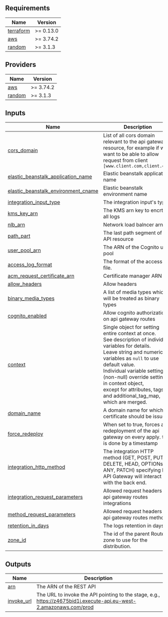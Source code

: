 <!-- BEGIN_TF_DOCS -->
## Requirements

| Name | Version |
|------|---------|
| <a name="requirement_terraform"></a> [terraform](#requirement\_terraform) | >= 0.13.0 |
| <a name="requirement_aws"></a> [aws](#requirement\_aws) | >= 3.74.2 |
| <a name="requirement_random"></a> [random](#requirement\_random) | >= 3.1.3 |

## Providers

| Name | Version |
|------|---------|
| <a name="provider_aws"></a> [aws](#provider\_aws) | >= 3.74.2 |
| <a name="provider_random"></a> [random](#provider\_random) | >= 3.1.3 |

## Inputs

| Name | Description | Type | Required |
|------|-------------|------|:--------:|
| <a name="input_cors_domain"></a> [cors\_domain](#input\_cors\_domain) | List of all cors domain relevant to the api gateway resource, for example if we want to be able to allow request from client `[www.client.com,client.com]` | `list(string)` | yes |
| <a name="input_elastic_beanstalk_application_name"></a> [elastic\_beanstalk\_application\_name](#input\_elastic\_beanstalk\_application\_name) | Elastic beanstalk application name | `string` | yes |
| <a name="input_elastic_beanstalk_environment_cname"></a> [elastic\_beanstalk\_environment\_cname](#input\_elastic\_beanstalk\_environment\_cname) | Elastic beanstalk environment name | `string` | yes |
| <a name="input_integration_input_type"></a> [integration\_input\_type](#input\_integration\_input\_type) | The integration input's type. | `string` | yes |
| <a name="input_kms_key_arn"></a> [kms\_key\_arn](#input\_kms\_key\_arn) | The KMS arn key to encrtypt all logs | `string` | yes |
| <a name="input_nlb_arn"></a> [nlb\_arn](#input\_nlb\_arn) | Network load balncer arn | `string` | yes |
| <a name="input_path_part"></a> [path\_part](#input\_path\_part) | The last path segment of this API resource | `string` | yes |
| <a name="input_user_pool_arn"></a> [user\_pool\_arn](#input\_user\_pool\_arn) | The ARN of the Cognito user pool | `string` | yes |
| <a name="input_access_log_format"></a> [access\_log\_format](#input\_access\_log\_format) | The format of the access log file. | `string` | no |
| <a name="input_acm_request_certificate_arn"></a> [acm\_request\_certificate\_arn](#input\_acm\_request\_certificate\_arn) | Certificate manager ARN | `string` | no |
| <a name="input_allow_headers"></a> [allow\_headers](#input\_allow\_headers) | Allow headers | `list(string)` | no |
| <a name="input_binary_media_types"></a> [binary\_media\_types](#input\_binary\_media\_types) | A list of media types which will be treated as binary types | `list(string)` | no |
| <a name="input_cognito_enabled"></a> [cognito\_enabled](#input\_cognito\_enabled) | Allow cognito authorization on api gateway routes | `bool` | no |
| <a name="input_context"></a> [context](#input\_context) | Single object for setting entire context at once.<br>See description of individual variables for details.<br>Leave string and numeric variables as `null` to use default value.<br>Individual variable settings (non-null) override settings in context object,<br>except for attributes, tags, and additional\_tag\_map, which are merged. | `any` | no |
| <a name="input_domain_name"></a> [domain\_name](#input\_domain\_name) | A domain name for which the certificate should be issued | `string` | no |
| <a name="input_force_redeploy"></a> [force\_redeploy](#input\_force\_redeploy) | When set to true, forces a redeployment of the api gateway on every apply. this is done by a timestamp | `bool` | no |
| <a name="input_integration_http_method"></a> [integration\_http\_method](#input\_integration\_http\_method) | The integration HTTP method (GET, POST, PUT, DELETE, HEAD, OPTIONs, ANY, PATCH) specifying how API Gateway will interact with the back end. | `string` | no |
| <a name="input_integration_request_parameters"></a> [integration\_request\_parameters](#input\_integration\_request\_parameters) | Allowed request headers on api gateway routes integrations | `map(string)` | no |
| <a name="input_method_request_parameters"></a> [method\_request\_parameters](#input\_method\_request\_parameters) | Allowed request headers on api gateway routes methods | `map(bool)` | no |
| <a name="input_retention_in_days"></a> [retention\_in\_days](#input\_retention\_in\_days) | The logs retention in days | `number` | no |
| <a name="input_zone_id"></a> [zone\_id](#input\_zone\_id) | The id of the parent Route53 zone to use for the distribution. | `string` | no |

## Outputs

| Name | Description |
|------|-------------|
| <a name="output_arn"></a> [arn](#output\_arn) | The ARN of the REST API |
| <a name="output_invoke_url"></a> [invoke\_url](#output\_invoke\_url) | The URL to invoke the API pointing to the stage, e.g., https://z4675bid1j.execute-api.eu-west-2.amazonaws.com/prod |
<!-- END_TF_DOCS -->